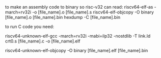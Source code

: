 to make an assembly code to binary so risc-v32 can read:
riscv64-elf-as -march=rv32i -o [file_name].o [file_name].s
riscv64-elf-objcopy -O binary [file_name].o [file_name].bin 
 hexdump -C [file_name].bin



 to run C code you need:

riscv64-unknown-elf-gcc -march=rv32i -mabi=ilp32 -nostdlib -T link.ld crt0.s [file_name].c -o [file_name].elf

riscv64-unknown-elf-objcopy -O binary [file_name].elf [file_name].bin
